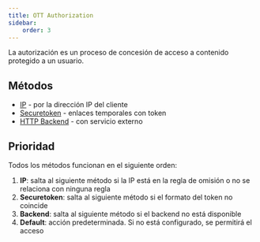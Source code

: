 ```yaml
---
title: OTT Authorization
sidebar:
    order: 3
---
```


La autorización es un proceso de concesión de acceso a contenido protegido a un usuario.

## Métodos

- [IP](/en/alta/ott-settings/auth-ip/) - por la dirección IP del cliente
- [Securetoken](/en/alta/ott-settings/auth-securetoken/) - enlaces temporales con token
- [HTTP Backend](/en/alta/ott-settings/auth-backend/) - con servicio externo

## Prioridad

Todos los métodos funcionan en el siguiente orden:

1. **IP**: salta al siguiente método si la IP está en la regla de omisión o no se relaciona con ninguna regla
1. **Securetoken**: salta al siguiente método si el formato del token no coincide
1. **Backend**: salta al siguiente método si el backend no está disponible
1. **Default**: acción predeterminada. Si no está configurado, se permitirá el acceso